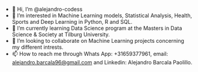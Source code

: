 - 👋 Hi, I’m @alejandro-codess
- 👀 I’m interested in Machine Learning models, Statistical Analysis, Health, Sports and Deep Learning in Python, R and SQL.
- 🌱 I’m currently learning Data Science program at the Masters in Data Science & Society at Tilburg University.
- 💞️ I’m looking to collaborate on Machine Learning projects concerning my different intrests.
- 📫 How to reach me through Whats App: +31659377961, email: alejandro.barcala96@gmail.com and Linkedin: Alejandro Barcala Paolillo.

<!---
alejandro-codess/alejandro-codess is a ✨ special ✨ repository because its `README.md` (this file) appears on your GitHub profile.
You can click the Preview link to take a look at your changes.
--->
